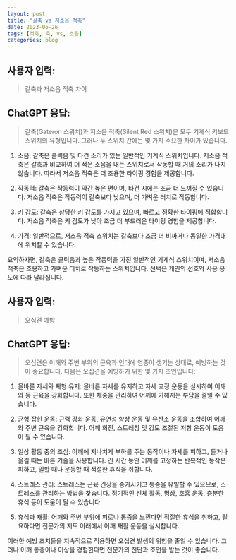 ```yaml
---
layout: post
title: "갈축 vs 저소음 적축"
date: 2023-06-26
tags: [적축, 축, vs, 소음]
categories: blog
---
```


## 사용자 입력:
> 갈축과 저소음 적축 차이

## ChatGPT 응답:
> 갈축(Gateron 스위치)과 저소음 적축(Silent Red 스위치)은 모두 기계식 키보드 스위치의 유형입니다. 그러나 두 스위치 간에는 몇 가지 주요한 차이가 있습니다.

1. 소음: 갈축은 클릭음 및 타건 소리가 있는 일반적인 기계식 스위치입니다. 저소음 적축은 갈축과 비교하여 더 적은 소음을 내는 스위치로서 작동할 때 거의 소리가 나지 않습니다. 따라서 저소음 적축은 더 조용한 타이핑 경험을 제공합니다.

2. 작동력: 갈축은 작동력이 약간 높은 편이며, 타건 시에는 조금 더 느껴질 수 있습니다. 저소음 적축은 작동력이 갈축보다 낮으며, 더 가벼운 터치로 작동합니다.

3. 키 감도: 갈축은 상당한 키 감도를 가지고 있으며, 빠르고 정확한 타이핑에 적합합니다. 저소음 적축은 키 감도가 낮아 조금 더 부드러운 타이핑 경험을 제공합니다.

4. 가격: 일반적으로, 저소음 적축 스위치는 갈축보다 조금 더 비싸거나 동일한 가격대에 위치할 수 있습니다.

요약하자면, 갈축은 클릭음과 높은 작동력을 가진 일반적인 기계식 스위치이며, 저소음 적축은 조용하고 가벼운 터치로 작동하는 스위치입니다. 선택은 개인의 선호와 사용 용도에 따라 달라집니다.

## 사용자 입력:
> 오십견 예방

## ChatGPT 응답:
> 오십견은 어깨와 주변 부위의 근육과 인대에 염증이 생기는 상태로, 예방하는 것이 중요합니다. 다음은 오십견을 예방하기 위한 몇 가지 조언입니다:

1. 올바른 자세와 체형 유지: 올바른 자세를 유지하고 자세 교정 운동을 실시하여 어깨와 등 근육을 강화합니다. 또한 체중을 관리하여 어깨에 가해지는 부담을 줄일 수 있습니다.

2. 균형 잡힌 운동: 근력 강화 운동, 유연성 향상 운동 및 유산소 운동을 조합하여 어깨와 주변 근육을 강화합니다. 어깨 회전, 스트레칭 및 강도 조절된 저항 운동이 도움이 될 수 있습니다.

3. 일상 활동 중의 조심: 어깨에 지나치게 부하를 주는 동작이나 자세를 피하고, 들거나 옮길 때는 바른 기술을 사용합니다. 긴 시간 동안 어깨를 고정하는 반복적인 동작은 피하고, 일할 때나 운동할 때 적절한 휴식을 취합니다.

4. 스트레스 관리: 스트레스는 근육 긴장을 증가시키고 통증을 유발할 수 있으므로, 스트레스를 관리하는 방법을 찾습니다. 정기적인 신체 활동, 명상, 호흡 운동, 충분한 휴식 등이 도움이 될 수 있습니다.

5. 휴식과 재활: 어깨와 주변 부위에 피로나 통증을 느낀다면 적절한 휴식을 취하고, 필요하다면 전문가의 지도 아래에서 어깨 재활 운동을 실시합니다.

이러한 예방 조치들을 지속적으로 적용하면 오십견 발생의 위험을 줄일 수 있습니다. 그러나 어깨 통증이나 이상을 경험한다면 전문가의 진단과 조언을 받는 것이 좋습니다.

